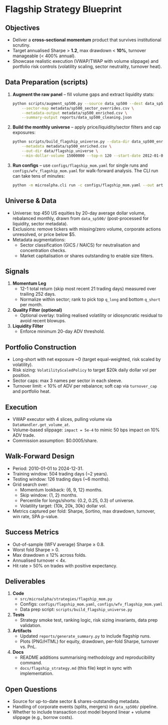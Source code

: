 # Flagship Strategy Blueprint

## Objectives
- Deliver a **cross-sectional momentum** product that survives institutional scrutiny.
- Target annualised Sharpe > **1.2**, max drawdown < **10%**, turnover manageable (< 400% annual).
- Showcase realistic execution (VWAP/TWAP with volume slippage) and portfolio risk controls (volatility scaling, sector neutrality, turnover heat).

## Data Preparation (scripts)

1. **Augment the raw panel** – fill volume gaps and extract liquidity stats:

   ```bash
   python scripts/augment_sp500.py --source data_sp500 --dest data_sp500_enriched \
       --sector-map metadata/sp500_sector_overrides.csv \
       --metadata-output metadata/sp500_enriched.csv \
       --summary-output reports/data_sp500_cleaning.json
   ```

2. **Build the monthly universe** – apply price/liquidity/sector filters and cap exposures:

   ```bash
   python scripts/build_flagship_universe.py --data-dir data_sp500_enriched \
       --metadata metadata/sp500_enriched.csv \
       --out-dir data/flagship_universe \
       --min-dollar-volume 15000000 --top-n 120 --start-date 2012-01-01
   ```

3. **Run configs** – use `configs/flagship_mom.yaml` for single runs and `configs/wfv_flagship_mom.yaml` for walk-forward analysis. The CLI run can take tens of minutes:

   ```bash
   python -m microalpha.cli run -c configs/flagship_mom.yaml --out artifacts/flagship_single
   ```

## Universe & Data
- Universe: top 450 US equities by 20-day average dollar volume, rebalanced monthly, drawn from `data_sp500/` (post-processed for liquidity, sector metadata).
- Exclusions: remove tickers with missing/zero volume, corporate actions unresolved, or price below $5.
- Metadata augmentations:
  - Sector classification (GICS / NAICS) for neutralisation and concentration checks.
  - Market capitalisation or shares outstanding to enable size filters.

## Signals
1. **Momentum Leg**
   - 12-1 total return (skip most recent 21 trading days) measured over trailing 252 days.
   - Normalize within sector; rank to pick top `q_long` and bottom `q_short` per month.
2. **Quality Filter (optional)**
   - Optional overlay: trailing realised volatility or idiosyncratic residual to avoid recent blowups.
3. **Liquidity Filter**
   - Enforce minimum 20-day ADV threshold.

## Portfolio Construction
- Long-short with net exposure ~0 (target equal-weighted, risk scaled by volatility).
- Risk sizing: `VolatilityScaledPolicy` to target $20k daily dollar vol per position.
- Sector caps: max 3 names per sector in each sleeve.
- Turnover limit: < 10% of ADV per rebalance; soft cap via `turnover_cap` and portfolio heat.

## Execution
- VWAP executor with 4 slices, pulling volume via `DataHandler.get_volume_at`.
- Volume-based slippage: `impact = 5e-4` to mimic 50 bps impact on 10% ADV trade.
- Commission assumption: $0.0005/share.

## Walk-Forward Design
- Period: 2010-01-01 to 2024-12-31.
- Training window: 504 trading days (~2 years).
- Testing window: 126 trading days (~6 months).
- Grid search over:
  - Momentum lookback: {6, 9, 12} months.
  - Skip window: {1, 2} months.
  - Percentile for longs/shorts: {0.2, 0.25, 0.3} of universe.
  - Volatility target: {10k, 20k, 30k} dollar vol.
- Metrics captured per fold: Sharpe, Sortino, max drawdown, turnover, win rate, SPA p-value.

## Success Metrics
- Out-of-sample (WFV average) Sharpe ≥ 0.8.
- Worst fold Sharpe > 0.
- Max drawdown ≤ 12% across folds.
- Annualised turnover < 4x.
- Hit rate > 50% on trades with positive expectancy.

## Deliverables
1. **Code**
   - `src/microalpha/strategies/flagship_mom.py`
   - Configs: `configs/flagship_mom.yaml`, `configs/wfv_flagship_mom.yaml`
   - Data prep script: `scripts/build_flagship_universe.py`
2. **Tests**
   - Strategy smoke test, ranking logic, risk sizing invariants, data prep validation.
3. **Artifacts**
   - Updated `reports/generate_summary.py` to include flagship runs.
   - Plots (PNG/HTML) for equity, drawdown, per-fold Sharpe, turnover vs. PnL.
4. **Docs**
   - README additions summarising methodology and reproducibility command.
   - `docs/flagship_strategy.md` (this file) kept in sync with implementation.

## Open Questions
- Source for up-to-date sector & shares-outstanding metadata.
- Handling of corporate events (splits, mergers) in `data_sp500/` pipeline.
- Whether to include transaction cost model beyond linear + volume slippage (e.g., borrow costs).
